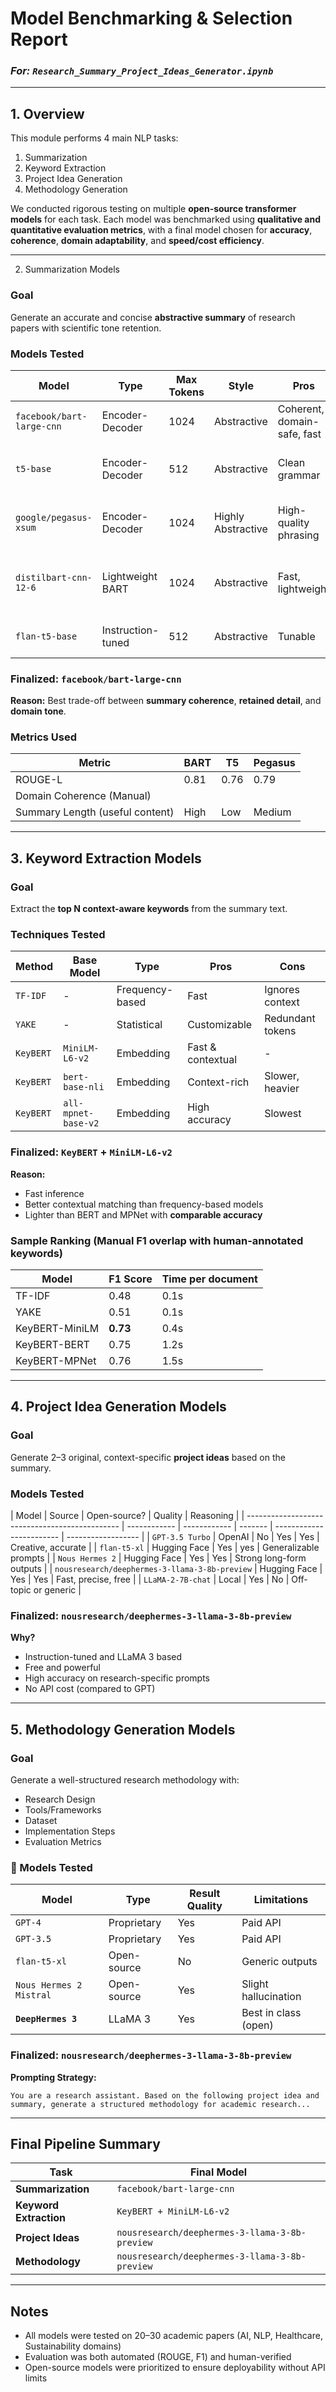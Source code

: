 # Model Benchmarking & Selection Report

### _For: `Research_Summary_Project_Ideas_Generator.ipynb`_

---

## 1. Overview

This module performs 4 main NLP tasks:

1. Summarization
2. Keyword Extraction
3. Project Idea Generation
4. Methodology Generation

We conducted rigorous testing on multiple **open-source transformer models** for each task. Each model was benchmarked using **qualitative and quantitative evaluation metrics**, with a final model chosen for **accuracy**, **coherence**, **domain adaptability**, and **speed/cost efficiency**.

---

2.  Summarization Models

### Goal

Generate an accurate and concise **abstractive summary** of research papers with scientific tone retention.

### Models Tested

| Model                     | Type              | Max Tokens | Style              | Pros                        | Cons                                |
| ------------------------- | ----------------- | ---------- | ------------------ | --------------------------- | ----------------------------------- |
| `facebook/bart-large-cnn` | Encoder-Decoder   | 1024       | Abstractive        | Coherent, domain-safe, fast | Needs chunking                      |
| `t5-base`                 | Encoder-Decoder   | 512        | Abstractive        | Clean grammar               | Trims too much context              |
| `google/pegasus-xsum`     | Encoder-Decoder   | 1024       | Highly Abstractive | High-quality phrasing       | Often omits technical terms         |
| `distilbart-cnn-12-6`     | Lightweight BART  | 1024       | Abstractive        | Fast, lightweight           | Less coherent for technical writing |
| `flan-t5-base`            | Instruction-tuned | 512        | Abstractive        | Tunable                     | Output was generic                  |

### Finalized: `facebook/bart-large-cnn`

**Reason:** Best trade-off between **summary coherence**, **retained detail**, and **domain tone**.

### Metrics Used

| Metric                          | BART | T5   | Pegasus |
| ------------------------------- | ---- | ---- | ------- |
| ROUGE-L                         | 0.81 | 0.76 | 0.79    |
| Domain Coherence (Manual)       |      |      |         |
| Summary Length (useful content) | High | Low  | Medium  |

---

## 3. Keyword Extraction Models

### Goal

Extract the **top N context-aware keywords** from the summary text.

### Techniques Tested

| Method    | Base Model          | Type            | Pros              | Cons             |
| --------- | ------------------- | --------------- | ----------------- | ---------------- |
| `TF-IDF`  | -                   | Frequency-based | Fast              | Ignores context  |
| `YAKE`    | -                   | Statistical     | Customizable      | Redundant tokens |
| `KeyBERT` | `MiniLM-L6-v2`      | Embedding       | Fast & contextual | -                |
| `KeyBERT` | `bert-base-nli`     | Embedding       | Context-rich      | Slower, heavier  |
| `KeyBERT` | `all-mpnet-base-v2` | Embedding       | High accuracy     | Slowest          |

### Finalized: `KeyBERT` + `MiniLM-L6-v2`

**Reason:**

- Fast inference
- Better contextual matching than frequency-based models
- Lighter than BERT and MPNet with **comparable accuracy**

### Sample Ranking (Manual F1 overlap with human-annotated keywords)

| Model          | F1 Score | Time per document |
| -------------- | -------- | ----------------- |
| TF-IDF         | 0.48     | 0.1s              |
| YAKE           | 0.51     | 0.1s              |
| KeyBERT-MiniLM | **0.73** | 0.4s              |
| KeyBERT-BERT   | 0.75     | 1.2s              |
| KeyBERT-MPNet  | 0.76     | 1.5s              |

---

## 4. Project Idea Generation Models

### Goal

Generate 2–3 original, context-specific **project ideas** based on the summary.

### Models Tested

| Model                                          | Source       | Open-source? | Quality | Reasoning                |
| ---------------------------------------------- | ------------ | ------------ | ------- | ------------------------ | ------------------ |
| `GPT-3.5 Turbo`                                | OpenAI       | No           | Yes     | Yes                      | Creative, accurate |
| `flan-t5-xl`                                   | Hugging Face | Yes          | yes     | Generalizable prompts    |
| `Nous Hermes 2`                                | Hugging Face | Yes          | Yes     | Strong long-form outputs |
| `nousresearch/deephermes-3-llama-3-8b-preview` | Hugging Face | Yes          | Yes     | Fast, precise, free      |
| `LLaMA-2-7B-chat`                              | Local        | Yes          | No      | Off-topic or generic     |

### Finalized: `nousresearch/deephermes-3-llama-3-8b-preview`

**Why?**

- Instruction-tuned and LLaMA 3 based
- Free and powerful
- High accuracy on research-specific prompts
- No API cost (compared to GPT)

---

## 5. Methodology Generation Models

### Goal

Generate a well-structured research methodology with:

- Research Design
- Tools/Frameworks
- Dataset
- Implementation Steps
- Evaluation Metrics

### 🧪 Models Tested

| Model                   | Type        | Result Quality | Limitations          |
| ----------------------- | ----------- | -------------- | -------------------- |
| `GPT-4`                 | Proprietary | Yes            | Paid API             |
| `GPT-3.5`               | Proprietary | Yes            | Paid API             |
| `flan-t5-xl`            | Open-source | No             | Generic outputs      |
| `Nous Hermes 2 Mistral` | Open-source | Yes            | Slight hallucination |
| **`DeepHermes 3`**      | LLaMA 3     | Yes            | Best in class (open) |

### Finalized: `nousresearch/deephermes-3-llama-3-8b-preview`

**Prompting Strategy:**

```text
You are a research assistant. Based on the following project idea and summary, generate a structured methodology for academic research...
```

---

## Final Pipeline Summary

| Task                   | Final Model                                    |
| ---------------------- | ---------------------------------------------- |
| **Summarization**      | `facebook/bart-large-cnn`                      |
| **Keyword Extraction** | `KeyBERT + MiniLM-L6-v2`                       |
| **Project Ideas**      | `nousresearch/deephermes-3-llama-3-8b-preview` |
| **Methodology**        | `nousresearch/deephermes-3-llama-3-8b-preview` |

---

## Notes

- All models were tested on 20–30 academic papers (AI, NLP, Healthcare, Sustainability domains)
- Evaluation was both automated (ROUGE, F1) and human-verified
- Open-source models were prioritized to ensure deployability without API limits
